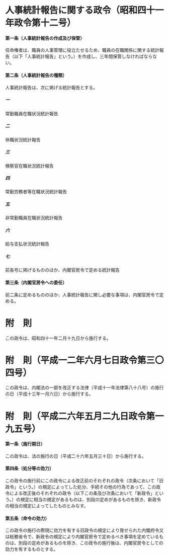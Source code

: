 # 人事統計報告に関する政令（昭和四十一年政令第十二号）
#### 第一条（人事統計報告の作成及び保管）
任命権者は、職員の人事管理に役立たせるため、職員の在職関係に関する統計報告（以下「人事統計報告」という。）を作成し、三年間保管しなければならない。
#### 第二条（人事統計報告の種類）
人事統計報告は、次に掲げる統計報告とする。
##### 一
常勤職員在職状況統計報告
##### 二
休職状況統計報告
##### 三
検察官在職状況統計報告
##### 四
常勤労務者等在職状況統計報告
##### 五
非常勤職員在職状況統計報告
##### 六
給与支払状況統計報告
##### 七
前各号に掲げるもののほか、内閣官房令で定める統計報告
#### 第三条（内閣官房令への委任）
前二条に定めるもののほか、人事統計報告に関し必要な事項は、内閣官房令で定める。
# 附　則
この政令は、昭和四十一年二月十九日から施行する。
# 附　則（平成一二年六月七日政令第三〇四号）
この政令は、内閣法の一部を改正する法律（平成十一年法律第八十八号）の施行の日（平成十三年一月六日）から施行する。
# 附　則（平成二六年五月二九日政令第一九五号）
#### 第一条（施行期日）
この政令は、法の施行の日（平成二十六年五月三十日）から施行する。
#### 第四条（処分等の効力）
この政令の施行前にこの政令による改正前のそれぞれの政令（次条において「旧政令」という。）の規定によってした処分、手続その他の行為であって、この政令による改正後のそれぞれの政令（以下この条及び次条において「新政令」という。）の規定に相当の規定があるものは、別段の定めがあるものを除き、新政令の相当の規定によってしたものとみなす。
#### 第五条（命令の効力）
この政令の施行の際現に効力を有する旧政令の規定により発せられた内閣府令又は総務省令で、新政令の規定により内閣官房令で定めるべき事項を定めているものは、別段の定めがあるものを除き、この政令の施行後は、内閣官房令としての効力を有するものとする。
